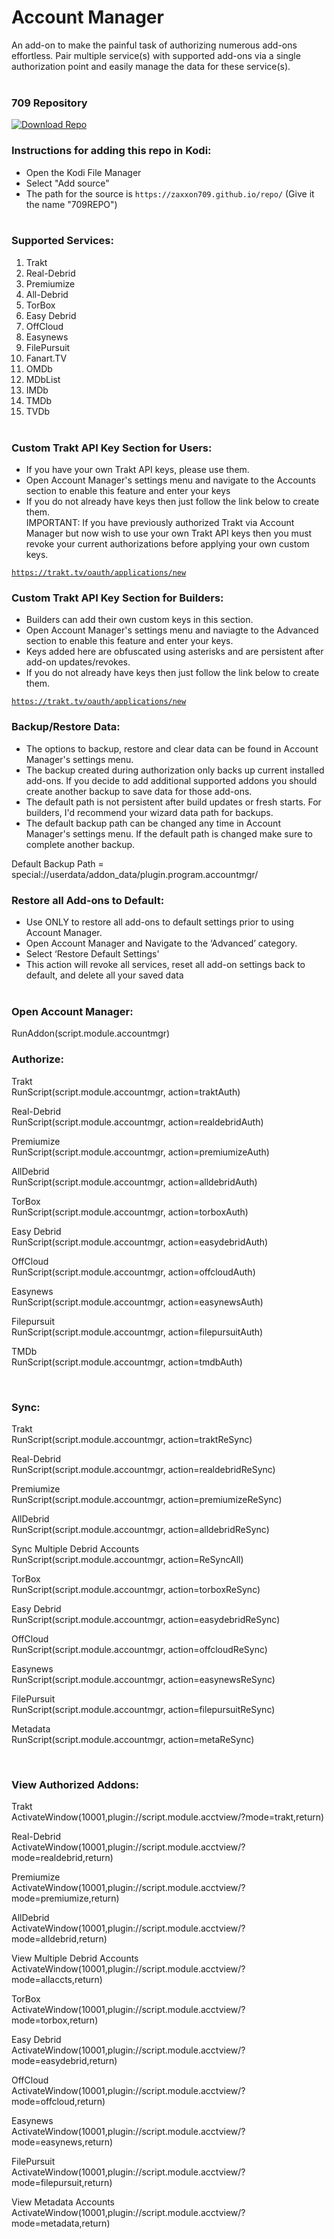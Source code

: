 # Account Manager

An add-on to make the painful task of authorizing numerous add-ons effortless. Pair multiple service(s) with supported add-ons via a single authorization point and easily manage the data for these service(s).<br><br>


### 709 Repository
[![Download Repo](https://img.shields.io/badge/Download-Repo-blue.svg?style=for-the-badge)](https://raw.githubusercontent.com/Zaxxon709/nexus/main/repository.709-1.0.zip)<br>

### Instructions for adding this repo in Kodi:

<ul>
    <li>Open the Kodi File Manager</li>
    <li>Select "Add source"</li>
    <li>The path for the source is <code>https://zaxxon709.github.io/repo/</code> (Give it the name "709REPO")</li><br>
</ul>  

### Supported Services:

1.  Trakt<br>
2.  Real-Debrid<br>
3.  Premiumize<br>
4.  All-Debrid<br>
5.  TorBox<br>
6.  Easy Debrid<br>
7.  OffCloud
8.  Easynews<br>
9.  FilePursuit<br>
10. Fanart.TV<br>
11. OMDb<br>
12. MDbList<br>
13. IMDb<br>
14. TMDb<br>
15. TVDb<br><br>

### Custom Trakt API Key Section for Users:
- If you have your own Trakt API keys, please use them.<br> 
- Open Account Manager's settings menu and navigate to the Accounts section to enable this feature and enter your keys<br>
- If you do not already have keys then just follow the link below to create them.<br>
IMPORTANT: If you have previously authorized Trakt via Account Manager but now wish to use your own Trakt API keys then you must revoke your current authorizations before applying your own custom keys.<br>

<code>https://trakt.tv/oauth/applications/new</code><br>


### Custom Trakt API Key Section for Builders:
- Builders can add their own custom keys in this section.<br>
- Open Account Manager's settings menu and naviagte to the Advanced section to enable this feature and enter your keys.<br>
- Keys added here are obfuscated using asterisks and are persistent after add-on updates/revokes.<br>
- If you do not already have keys then just follow the link below to create them.<br>

<code>https://trakt.tv/oauth/applications/new</code><br>


### Backup/Restore Data:

- The options to backup, restore and clear data can be found in Account Manager's settings menu.
- The backup created during authorization only backs up current installed add-ons. If you decide to add additional supported addons you should create another backup to save data for those add-ons.<br>
- The default path is not persistent after build updates or fresh starts. For builders, I'd recommend your wizard data path for backups.<br>
- The default backup path can be changed any time in Account Manager's settings menu. If the default path is changed make sure to complete another backup.<br>

<p>Default Backup Path = special://userdata/addon_data/plugin.program.accountmgr/</p>


### Restore all Add-ons to Default:
<ul>
    <li>Use ONLY to restore all add-ons to default settings prior to using Account Manager.</li>
    <li>Open Account Manager and Navigate to the ‘Advanced’ category.</li>
    <li>Select ‘Restore Default Settings'</li>
    <li>This action will revoke all services, reset all add-on settings back to default, and delete all your saved data</li></br>
</ul>


### Open Account Manager:

<p>RunAddon(script.module.accountmgr)</p>


### Authorize:<br>

<p>Trakt<br>
RunScript(script.module.accountmgr, action=traktAuth)</p>

<p>Real-Debrid<br>
RunScript(script.module.accountmgr, action=realdebridAuth)</p>

<p>Premiumize<br>
RunScript(script.module.accountmgr, action=premiumizeAuth)</p>

<p>AllDebrid<br>
RunScript(script.module.accountmgr, action=alldebridAuth)</p>

<p>TorBox<br>
RunScript(script.module.accountmgr, action=torboxAuth)</p>

<p>Easy Debrid<br>
RunScript(script.module.accountmgr, action=easydebridAuth)</p>

<p>OffCloud<br>
RunScript(script.module.accountmgr, action=offcloudAuth)</p>

<p>Easynews<br>
RunScript(script.module.accountmgr, action=easynewsAuth)</p>

<p>Filepursuit<br>
RunScript(script.module.accountmgr, action=filepursuitAuth)</p>

<p>TMDb<br>
RunScript(script.module.accountmgr, action=tmdbAuth)</p></br>


### Sync:<br>

<p>Trakt<br>
RunScript(script.module.accountmgr, action=traktReSync)</p>

<p>Real-Debrid<br>
RunScript(script.module.accountmgr, action=realdebridReSync)</p>

<p>Premiumize<br>
RunScript(script.module.accountmgr, action=premiumizeReSync)</p>

<p>AllDebrid<br>
RunScript(script.module.accountmgr, action=alldebridReSync)</p>

<p>Sync Multiple Debrid Accounts<br>
RunScript(script.module.accountmgr, action=ReSyncAll)</p>

<p>TorBox<br>
RunScript(script.module.accountmgr, action=torboxReSync)</p>

<p>Easy Debrid<br>
RunScript(script.module.accountmgr, action=easydebridReSync)</p>

<p>OffCloud<br>
RunScript(script.module.accountmgr, action=offcloudReSync)</p>

<p>Easynews<br>
RunScript(script.module.accountmgr, action=easynewsReSync)</p>

<p>FilePursuit<br>
RunScript(script.module.accountmgr, action=filepursuitReSync)</p>

<p>Metadata<br>
RunScript(script.module.accountmgr, action=metaReSync)</p></br>


### View Authorized Addons:<br>

<p>Trakt<br>
ActivateWindow(10001,plugin://script.module.acctview/?mode=trakt,return)</p>

<p>Real-Debrid<br>
ActivateWindow(10001,plugin://script.module.acctview/?mode=realdebrid,return)</p>

<p>Premiumize<br>
ActivateWindow(10001,plugin://script.module.acctview/?mode=premiumize,return)</p>

<p>AllDebrid<br>
ActivateWindow(10001,plugin://script.module.acctview/?mode=alldebrid,return)</p>

<p>View Multiple Debrid Accounts<br>
ActivateWindow(10001,plugin://script.module.acctview/?mode=allaccts,return)</p>

<p>TorBox<br>
ActivateWindow(10001,plugin://script.module.acctview/?mode=torbox,return)</p>

<p>Easy Debrid<br>
ActivateWindow(10001,plugin://script.module.acctview/?mode=easydebrid,return)</p>

<p>OffCloud<br>
ActivateWindow(10001,plugin://script.module.acctview/?mode=offcloud,return)</p>

<p>Easynews<br>
ActivateWindow(10001,plugin://script.module.acctview/?mode=easynews,return)</p>

<p>FilePursuit<br>
ActivateWindow(10001,plugin://script.module.acctview/?mode=filepursuit,return)</p>

<p>View Metadata Accounts<br>
ActivateWindow(10001,plugin://script.module.acctview/?mode=metadata,return)</p><br>